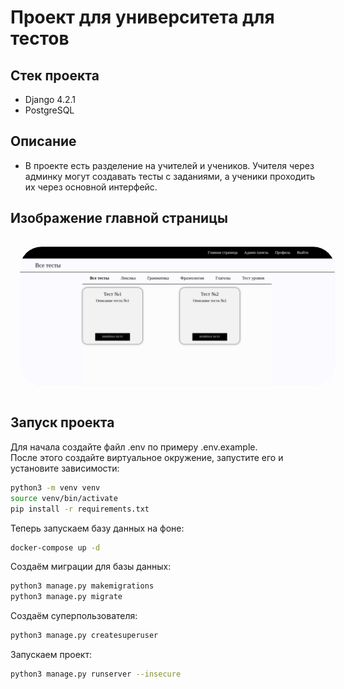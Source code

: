 # Проект для университета для тестов
## Стек проекта
- Django 4.2.1
- PostgreSQL
## Описание
- В проекте есть разделение на учителей и учеников. Учителя через админку могут создавать тесты с заданиями, а ученики проходить их через основной интерфейс.
## Изображение главной страницы
<p><img src="./Screenshot.png" width="1000" title="hover text" style="border:4px; padding:15px; border-radius: 50px"></p>

## Запуск проекта
Для начала создайте файл .env по примеру .env.example.  
После этого создайте виртуальное окружение, запустите его и установите зависимости:
```bash
python3 -m venv venv
source venv/bin/activate
pip install -r requirements.txt
```
Теперь запускаем базу данных на фоне:
```bash
docker-compose up -d
```
Создаём миграции для базы данных:
```bash
python3 manage.py makemigrations
python3 manage.py migrate
```
Создаём суперпользователя:
```bash
python3 manage.py createsuperuser
```
Запускаем проект:
```bash
python3 manage.py runserver --insecure
```